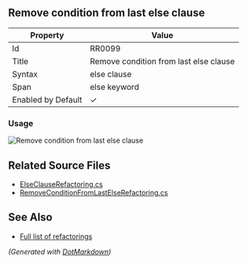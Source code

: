 ## Remove condition from last else clause

| Property           | Value                                  |
| ------------------ | -------------------------------------- |
| Id                 | RR0099                                 |
| Title              | Remove condition from last else clause |
| Syntax             | else clause                            |
| Span               | else keyword                           |
| Enabled by Default | &#x2713;                               |

### Usage

![Remove condition from last else clause](../../images/refactorings/RemoveConditionFromLastElse.png)

## Related Source Files

* [ElseClauseRefactoring.cs](../../src/Refactorings/CSharp/Refactorings/ElseClauseRefactoring.cs)
* [RemoveConditionFromLastElseRefactoring.cs](../../src/Refactorings/CSharp/Refactorings/RemoveConditionFromLastElseRefactoring.cs)

## See Also

* [Full list of refactorings](Refactorings.md)

*\(Generated with [DotMarkdown](http://github.com/JosefPihrt/DotMarkdown)\)*